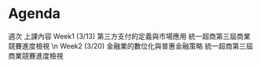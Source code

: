 # Agenda
週次 上課內容
Week1 (3/13) 第三方支付的定義與市場應用
             統一超商第三屆商業競賽進度檢視 \n
Week2 (3/20) 金融業的數位化與普惠金融策略
             統一超商第三屆商業競賽進度檢視

